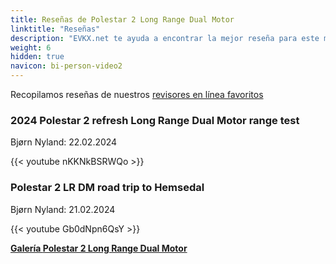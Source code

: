 ```yaml
---
title: Reseñas de Polestar 2 Long Range Dual Motor
linktitle: "Reseñas"
description: "EVKX.net te ayuda a encontrar la mejor reseña para este modelo."
weight: 6
hidden: true
navicon: bi-person-video2
---
```

Recopilamos reseñas de nuestros [revisores en línea favoritos](../../../../../guides/evreviewers/)

<div class="container text-center shadow p-2 pe-4 mb-5 bg-body-tertiary rounded border">
<h3>2024 Polestar 2 refresh Long Range Dual Motor range test</h3>
<p>Bjørn Nyland: 22.02.2024</p>

{{< youtube nKKNkBSRWQo >}}

</div>
<div class="container text-center shadow p-2 pe-4 mb-5 bg-body-tertiary rounded border">
<h3>Polestar 2 LR DM road trip to Hemsedal</h3>
<p>Bjørn Nyland: 21.02.2024</p>

{{< youtube Gb0dNpn6QsY >}}

</div>
<div class="mt-3 mb-3">
<a href="../gallery/" class="text-decoration-none text-black">
<strong><i class="bi-arrow-left"></i>Galería  </strong>
</a>
<a href="../" class="text-decoration-none text-black float-end">
<strong>Polestar 2 Long Range Dual Motor <i class="bi-arrow-right"></i></strong>
</a>
</div>
